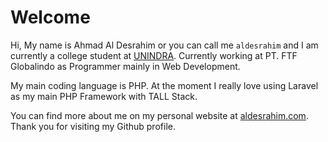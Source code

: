 # Welcome

Hi, My name is Ahmad Al Desrahim or you can call me `aldesrahim` and I am currently a college student at [UNINDRA](https://unindra.ac.id/). Currently working at PT. FTF Globalindo as Programmer mainly in Web Development.

My main coding language is PHP. At the moment I really love using Laravel as my main PHP Framework with TALL Stack.

You can find more about me on my personal website at [aldesrahim.com](https://aldesrahim.com). Thank you for visiting my Github profile.
